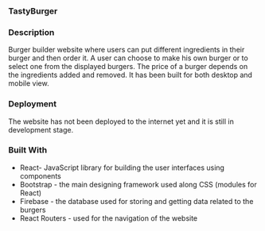 ### TastyBurger

### Description
Burger builder website where users can put different ingredients in their burger and then order it.
A user can choose to make his own burger or to select one from the displayed burgers. The price of a burger depends on the ingredients added and removed.
It has been built for both desktop and mobile view. 

### Deployment

The website has not been deployed to the internet yet and it is still in development stage.

### Built With

* React- JavaScript library for building the user interfaces using components
* Bootstrap - the main designing framework used along CSS (modules for React)
* Firebase - the database used for storing and getting data related to the burgers
* React Routers - used for the navigation of the website

